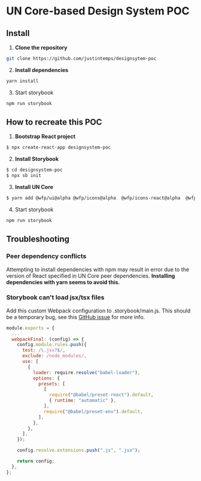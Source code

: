 # UN Core-based Design System POC

## Install

1. **Clone the repository**

```bash
git clone https://github.com/justintemps/designsytem-poc
```

2. **Install dependencies**

```bash
yarn install
```

3. Start storybook

```bash
npm run storybook
```

## How to recreate this POC

1. **Bootstrap React project**

```bash
$ npx create-react-app designsystem-poc
```

2. **Install Storybook**

```bash
$ cd designsystem-poc
$ npx sb init
```

3. **Install UN Core**

```bash
$ yarn add @wfp/ui@alpha @wfp/icons@alpha  @wfp/icons-react@alpha  @wfp/layout@alpha  @wfp/styles@alpha  @wfp/themes@alpha  @wfp/type@alpha
```

4. Start storybook

```bash
npm run storybook
```

## Troubleshooting

### Peer dependency conflicts

Attempting to install dependencies with npm may result in error due to the version of React specified in UN Core peer dependencies. **Installing dependencies with yarn seems to avoid this.**

### Storybook can't load jsx/tsx files

Add this custom Webpack configuration to .storybook/main.js. This should be a temporary bug, see this [GitHub issue](https://github.com/storybookjs/storybook/issues/1493#issuecomment-955190825) for more info.

```js
module.exports = {
  ...
  webpackFinal: (config) => {
    config.module.rules.push({
      test: /\.jsx?$/,
      exclude: /node_modules/,
      use: [
        {
          loader: require.resolve("babel-loader"),
          options: {
            presets: [
              [
                require("@babel/preset-react").default,
                { runtime: "automatic" },
              ],
              require("@babel/preset-env").default,
            ],
          },
        },
      ],
    });

    config.resolve.extensions.push(".js", ".jsx");

    return config;
  },
};
```

